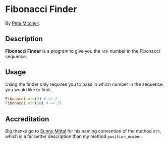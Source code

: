 # Fibonacci Finder
<!-- If you'd like to use a logo instead uncomment this code and remove the text above this line

  ![Logo](URL to logo img file goes here)

-->

By [Pete Mitchell](https://github.com/petemmitchell).

<!-- [![Code Climate](Code Climate Badge IMG URL goes here)](Code Climate URL goes here) -->

## Description
**Fibonacci Finder** is a program to give you the `nth` number in the Fibonacci sequence.


## Usage

Using the finder only requires you to pass in which number in the sequence you would like to find.

```ruby
Fibonacci.nth(3) # => 2
Fibonacci.nth(10) # => 55
```

## Accreditation

Big thanks go to [Sunny Mittal](https://github.com/sunny-mittal) for his naming convention of the method `nth`, which is a far better description than my method `position_number`.
